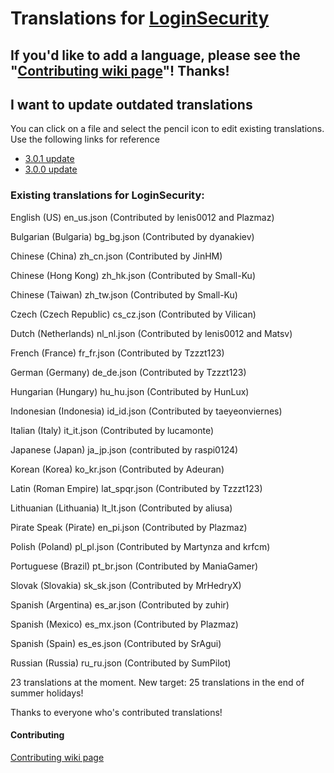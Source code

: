 # Translations for [LoginSecurity](https://github.com/lenis0012/LoginSecurity-2)

## If you'd like to add a language, please see the "[Contributing wiki page](https://github.com/lenis0012/Translations/wiki/Contribute)"! Thanks!

## I want to update outdated translations
You can click on a file and select the pencil icon to edit existing translations.  
Use the following links for reference
* [3.0.1 update](https://github.com/lenis0012/Translations/commit/480c39f01663d18cec095ad95f08f62654b35944)
* [3.0.0 update](https://github.com/lenis0012/Translations/commit/3ac43f19c1088d2a4f1677eefc19a1e582097e91)

### Existing translations for LoginSecurity:

English (US) en_us.json (Contributed by lenis0012 and Plazmaz)

Bulgarian (Bulgaria) bg_bg.json (Contributed by dyanakiev)

Chinese (China) zh_cn.json (Contributed by JinHM)

Chinese (Hong Kong) zh_hk.json (Contributed by Small-Ku)

Chinese (Taiwan) zh_tw.json (Contributed by Small-Ku)

Czech (Czech Republic) cs_cz.json (Contributed by Vilican)

Dutch (Netherlands) nl_nl.json (Contributed by lenis0012 and Matsv)

French (France) fr_fr.json (Contributed by Tzzzt123)

German (Germany) de_de.json (Contributed by Tzzzt123)

Hungarian (Hungary) hu_hu.json (Contributed by HunLux)

Indonesian (Indonesia) id_id.json (Contributed by taeyeonviernes)

Italian (Italy) it_it.json (Contributed by lucamonte)

Japanese (Japan) ja_jp.json (contributed by raspi0124)

Korean (Korea) ko_kr.json (Contributed by Adeuran)

Latin (Roman Empire) lat_spqr.json (Contributed by Tzzzt123)

Lithuanian (Lithuania) lt_lt.json (Contributed by aliusa)

Pirate Speak (Pirate) en_pi.json (Contributed by Plazmaz)

Polish (Poland) pl_pl.json (Contributed by Martynza and krfcm)

Portuguese (Brazil) pt_br.json (Contributed by ManiaGamer)

Slovak (Slovakia) sk_sk.json (Contributed by MrHedryX)

Spanish (Argentina) es_ar.json (Contributed by zuhir)

Spanish (Mexico) es_mx.json (Contributed by Plazmaz)

Spanish (Spain) es_es.json (Contributed by SrAgui)

Russian (Russia) ru_ru.json (Contributed by SumPilot)

23 translations at the moment. New target: 25 translations in the end of summer holidays!

Thanks to everyone who's contributed translations!

#### Contributing
[Contributing wiki page](https://github.com/lenis0012/Translations/wiki/Contribute)
